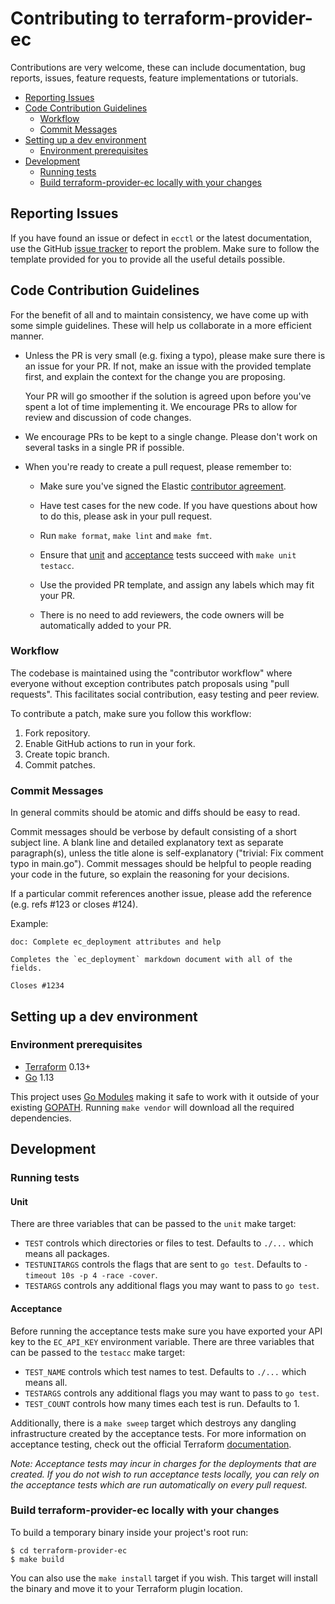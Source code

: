 # Contributing to terraform-provider-ec

Contributions are very welcome, these can include documentation, bug reports, issues, feature requests, feature implementations or tutorials.

- [Reporting Issues](#reporting-issues)
- [Code Contribution Guidelines](#code-contribution-guidelines)
  - [Workflow](#workflow)
  - [Commit Messages](#commit-messages)
- [Setting up a dev environment](#setting-up-a-dev-environment)
  - [Environment prerequisites](#environment-prerequisites)
- [Development](#development)
  - [Running tests](#running-tests)
  - [Build terraform-provider-ec locally with your changes](#build-terraform-provider-ec-locally-with-your-changes)

## Reporting Issues

If you have found an issue or defect in `ecctl` or the latest documentation, use the GitHub [issue tracker](https://github.com/elastic/terraform-provider-ec/issues) to report the problem. Make sure to follow the template provided for you to provide all the useful details possible.

## Code Contribution Guidelines

For the benefit of all and to maintain consistency, we have come up with some simple guidelines. These will help us collaborate in a more efficient manner.

- Unless the PR is very small (e.g. fixing a typo), please make sure there is an issue for your PR. If not, make an issue with the provided template first, and explain the context for the change you are proposing.

  Your PR will go smoother if the solution is agreed upon before you've spent a lot of time implementing it. We encourage PRs to allow for review and discussion of code changes.

- We encourage PRs to be kept to a single change. Please don't work on several tasks in a single PR if possible.

- When you're ready to create a pull request, please remember to:
  - Make sure you've signed the Elastic [contributor agreement](https://www.elastic.co/contributor-agreement).

  - Have test cases for the new code. If you have questions about how to do this, please ask in your pull request.
  
  - Run `make format`, `make lint` and `make fmt`.
  
  - Ensure that [unit](#unit) and [acceptance](#acceptance) tests succeed with `make unit testacc`.
  
  - Use the provided PR template, and assign any labels which may fit your PR.
  
  - There is no need to add reviewers, the code owners will be automatically added to your PR.

### Workflow

The codebase is maintained using the "contributor workflow" where everyone without exception contributes patch proposals using "pull requests". This facilitates social contribution, easy testing and peer review.

To contribute a patch, make sure you follow this workflow:

1. Fork repository.
2. Enable GitHub actions to run in your fork.
3. Create topic branch.
4. Commit patches.

### Commit Messages

In general commits should be atomic and diffs should be easy to read.

Commit messages should be verbose by default consisting of a short subject line. A blank line and detailed explanatory text as separate paragraph(s), unless the title alone is self-explanatory ("trivial: Fix comment typo in main.go"). Commit messages should be helpful to people reading your code in the future, so explain the reasoning for your decisions.

If a particular commit references another issue, please add the reference (e.g. refs #123 or closes #124).

Example:

```console
doc: Complete ec_deployment attributes and help

Completes the `ec_deployment` markdown document with all of the fields.

Closes #1234
```

## Setting up a dev environment

### Environment prerequisites

- [Terraform](https://www.terraform.io/downloads.html) 0.13+
- [Go](https://golang.org/doc/install) 1.13

This project uses [Go Modules](https://blog.golang.org/using-go-modules) making it safe to work with it outside of your existing [GOPATH](http://golang.org/doc/code.html#GOPATH). Running `make vendor` will download all the required dependencies.

## Development

### Running tests

#### Unit

There are three variables that can be passed to the `unit` make target:

- `TEST` controls which directories or files to test. Defaults to `./...` which means all packages.
- `TESTUNITARGS` controls the flags that are sent to `go test`. Defaults to `-timeout 10s -p 4 -race -cover`.
- `TESTARGS` controls any additional flags you may want to pass to `go test`.

#### Acceptance

Before running the acceptance tests make sure you have exported your API key to the `EC_API_KEY` environment variable. There are three variables that can be passed to the `testacc` make target:

- `TEST_NAME` controls which test names to test. Defaults to `./...` which means all.
- `TESTARGS` controls any additional flags you may want to pass to `go test`.
- `TEST_COUNT` controls how many times each test is run. Defaults to 1.

Additionally, there is a `make sweep` target which destroys any dangling infrastructure created by the acceptance tests. For more information on acceptance testing, check out the official Terraform [documentation](https://www.terraform.io/docs/extend/testing/acceptance-tests/index.html).

_Note: Acceptance tests may incur in charges for the deployments that are created. If you do not wish to run acceptance tests locally, you can rely on the acceptance tests which are run automatically on every pull request._

### Build terraform-provider-ec locally with your changes

To build a temporary binary inside your project's root run:

```console
$ cd terraform-provider-ec
$ make build
```

You can also use the `make install` target if you wish. This target will install the binary and move it to your Terraform plugin location.
